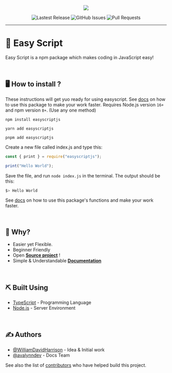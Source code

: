 <p align="center">
  <img src="https://images.easyscript.dev/banner.png">
</p>

<p align="center">
  <img alt="Lastest Release" src="https://img.shields.io/github/v/release/easyscriptjs/easyscript?style=for-the-badge" />
  <img alt="GitHub Issues" src="https://img.shields.io/github/issues/EasyScriptJS/EasyScript.svg?style=for-the-badge" />
  <img alt="Pull Requests" src="https://img.shields.io/github/issues-pr/EasyScriptJS/EasyScript.svg?style=for-the-badge" />
</p>

---

# 📄 Easy Script

Easy Script is a npm package which makes coding in JavaScript easy!

<br>

## 🖥️ How to install ?
These instructions will get yuo ready for using easyscript. See [docs](https://docs.easyscript.dev) on how to use this package to make your work faster.
Requires Node.js version `16+` and npm version `8+`.
(Use any one method)

```
npm install easyscriptjs
```

```
yarn add easyscriptjs
```

```
pnpm add easyscriptjs
```

Create a new file called index.js and type this:

```js
const { print } = require("easyscriptjs");

print("Hello World");
```

Save the file, and run `node index.js` in the terminal. The output should be this:

```bash
$> Hello World
```

See [docs](https://docs.easyscript.dev) on how to use this package's functions and make your work faster.

<br />

## 🤔 Why?

- Easier yet Flexible.
- Beginner Friendly
- Open **[Source project](https://github.com/EasyScriptJS/EasyScript)** !
- Simple & Understandable **[Documentation](https://docs.easyscript.dev)**

<br />

## ⛏️ Built Using <a name = "built_using"></a>

- [TypeScript](https://www.typescriptlang.org) - Programming Language
- [Node.js](https://nodejs.org) - Server Environment

<br />

## ✍️ Authors <a name = "authors"></a>

- [@WilliamDavidHarrison](https://github.com/WilliamDavidHarrison) - Idea & Initial work
- [@avalynndev](https://github.com/avalynndev) - Docs Team

See also the list of [contributors](https://github.com/EasyScriptJS/EasyScript/contributors) who have helped build this project.
